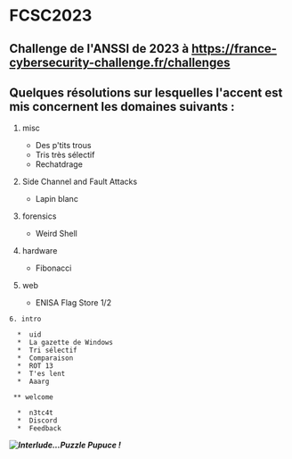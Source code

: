 # FCSC2023
## Challenge de l'ANSSI de 2023 à https://france-cybersecurity-challenge.fr/challenges

## Quelques résolutions sur lesquelles l'accent est mis concernent les domaines suivants :

   1. misc 
   
      *  Des p'tits trous 
      *  Tris très sélectif 
      *  Rechatdrage 

   2. Side Channel and Fault Attacks 

      *  Lapin blanc 
 
   3. forensics 

      *  Weird Shell   
       
   4. hardware 

      *  Fibonacci 
      
   5. web 

      *  ENISA Flag Store 1/2 
      
    6. intro 

      *  uid 
      *  La gazette de Windows 
      *  Tri sélectif 
      *  Comparaison 
      *  ROT 13 
      *  T'es lent 
      *  Aaarg 
      
     ** welcome 

      *  n3tc4t 
      *  Discord 
      *  Feedback 
***![Interlude...Puzzle Pupuce !](https://github.com/JackeOLantern/FCSC2023/issues/1)***
